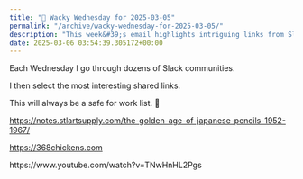 ```yaml
---
title: "🤪 Wacky Wednesday for 2025-03-05"
permalink: "/archive/wacky-wednesday-for-2025-03-05/"
description: "This week&#39;s email highlights intriguing links from Slack communities, all safe for work!"
date: 2025-03-06 03:54:39.305172+00:00
---
```


<!-- buttondown-editor-mode: fancy --><p>Each Wednesday I go through dozens of Slack communities.</p><p>I then select the most interesting shared links.</p><p>This will always be a safe for work list. 🙈</p><p><a target="_blank" rel="noopener noreferrer nofollow" href="https://notes.stlartsupply.com/the-golden-age-of-japanese-pencils-1952-1967/">https://notes.stlartsupply.com/the-golden-age-of-japanese-pencils-1952-1967/</a></p><p><a target="_blank" rel="noopener noreferrer nofollow" href="https://368chickens.com">https://368chickens.com</a></p><p>https://www.youtube.com/watch?v=TNwHnHL2Pgs</p><p></p>